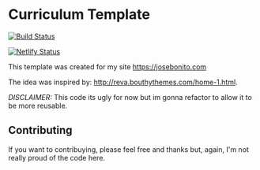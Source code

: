 # Curriculum Template
[![Build Status](https://travis-ci.org/JABvzla/curriculum-template.svg?branch=master)](https://travis-ci.org/JABvzla/curriculum-template)

[![Netlify Status](https://api.netlify.com/api/v1/badges/6244200e-dd12-44f3-83a6-1bf12f40474e/deploy-status)](https://app.netlify.com/sites/josebonito/deploys)

This template was created for my site https://josebonito.com


The idea was inspired by: http://reva.bouthythemes.com/home-1.html.


*DISCLAIMER:* This code its ugly for now but im gonna refactor to allow it to be more reusable.

## Contributing
If you want to contribuying, please feel free and thanks but, again, I'm not really proud of the code here.